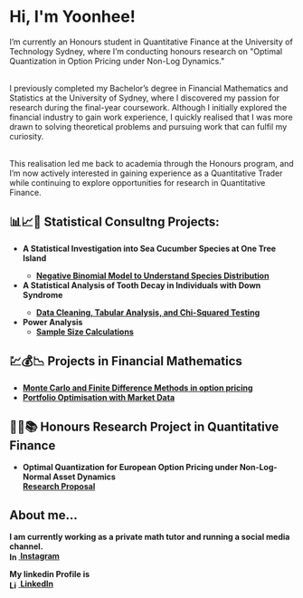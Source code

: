 <h1>Hi, I'm Yoonhee!</h1>

<p style="text-transform: none;"> 
  I’m currently an Honours student in Quantitative Finance at the University of Technology Sydney, where I’m conducting honours research on "Optimal Quantization in Option Pricing under Non-Log Dynamics."<br><br>

  I previously completed my Bachelor’s degree in Financial Mathematics and Statistics at the University of Sydney, where I discovered my passion for research during the final-year coursework. Although I initially explored the financial industry to gain work experience, I quickly realised that I was more drawn to solving theoretical problems and pursuing work that can fulfil my curiosity.<br><br>

  This realisation led me back to academia through the Honours program, and I’m now actively interested in gaining experience as a Quantitative Trader while continuing to explore opportunities for research in Quantitative Finance.
</p>

<h2>📊📈🧠 Statistical Consultng Projects:</h2>

- <b>A Statistical Investigation into Sea Cucumber   Species at One Tree Island
  - [Negative Binomial Model to Understand Species Distribution](https://github.com/yoonh07/Sea-Cucumber.git)
- <b>A Statistical Analysis of Tooth Decay in Individuals with Down Syndrome
  - [Data Cleaning, Tabular Analysis, and Chi-Squared Testing](https://github.com/yoonh07/Sea-Cucumber.git) <b><i></b></i>
- <b>Power Analysis</b>
  - [Sample Size Calculations](https://github.com/yoonh07/Sea-Cucumber.git)


<h2>💹💰📉  Projects in Financial Mathematics</h2>

- [Monte Carlo and Finite Difference Methods
in option pricing](https://github.com/yoonh07/Sea-Cucumber.git)
- [Portfolio Optimisation with Market Data](https://github.com/yoonh07/Sea-Cucumber.git)

<h2>👨‍💻📚 Honours Research Project in Quantitative Finance</h2>
<ul>
  <li>
    <b>Optimal Quantization for European Option Pricing under Non-Log-Normal Asset Dynamics</b><br/>
    <a href="https://github.com/yoonh07/Sea-Cucumber.git" target="_blank">Research Proposal</a>
  </li>
</ul>

<h2> About me...</h2>

I am currently working as a private math tutor and running a social media channel.<br/>
<a href="https://www.instagram.com/joshmadakor/" target="_blank">
  <img src="https://cdn.jsdelivr.net/npm/simple-icons@v3/icons/instagram.svg" width="16px" alt="Instagram" style="vertical-align: middle;" />
</a> 
[Instagram](https://www.instagram.com/joshmadakor/)

My linkedin Profile is<br/>
<a href="https://www.linkedin.com/in/yoonheecha/" target="_blank">
  <img src="https://cdn.jsdelivr.net/npm/simple-icons@v3/icons/linkedin.svg" width="16px" alt="LinkedIn" style="vertical-align: middle;" />
</a> 
[LinkedIn](https://www.linkedin.com/in/yoonheecha)
